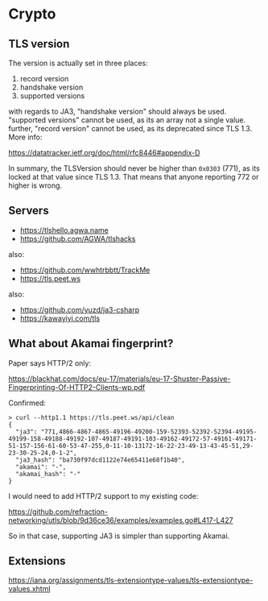 # Crypto

## TLS version

The version is actually set in three places:

1. record version
2. handshake version
3. supported versions

with regards to JA3, "handshake version" should always be used. "supported
versions" cannot be used, as its an array not a single value. further, "record
version" cannot be used, as its deprecated since TLS 1.3. More info:

https://datatracker.ietf.org/doc/html/rfc8446#appendix-D

In summary, the TLSVersion should never be higher than `0x0303` (771), as its
locked at that value since TLS 1.3. That means that anyone reporting 772 or
higher is wrong.

## Servers

- https://tlshello.agwa.name
- https://github.com/AGWA/tlshacks

also:

- https://github.com/wwhtrbbtt/TrackMe
- https://tls.peet.ws

also:

- https://github.com/yuzd/ja3-csharp
- https://kawayiyi.com/tls

## What about Akamai fingerprint?

Paper says HTTP/2 only:

https://blackhat.com/docs/eu-17/materials/eu-17-Shuster-Passive-Fingerprinting-Of-HTTP2-Clients-wp.pdf

Confirmed:

~~~
> curl --http1.1 https://tls.peet.ws/api/clean
{
  "ja3": "771,4866-4867-4865-49196-49200-159-52393-52392-52394-49195-49199-158-49188-49192-107-49187-49191-103-49162-49172-57-49161-49171-51-157-156-61-60-53-47-255,0-11-10-13172-16-22-23-49-13-43-45-51,29-23-30-25-24,0-1-2",
  "ja3_hash": "ba730f97dcd1122e74e65411e68f1b40",
  "akamai": "-",
  "akamai_hash": "-"
}
~~~

I would need to add HTTP/2 support to my existing code:

https://github.com/refraction-networking/utls/blob/9d36ce36/examples/examples.go#L417-L427

So in that case, supporting JA3 is simpler than supporting Akamai.

## Extensions

https://iana.org/assignments/tls-extensiontype-values/tls-extensiontype-values.xhtml
